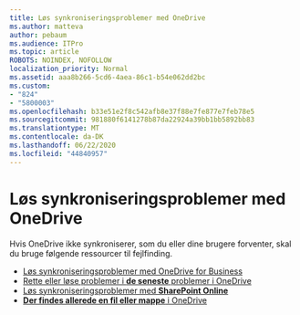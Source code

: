 ```yaml
---
title: Løs synkroniseringsproblemer med OneDrive
ms.author: matteva
author: pebaum
ms.audience: ITPro
ms.topic: article
ROBOTS: NOINDEX, NOFOLLOW
localization_priority: Normal
ms.assetid: aaa8b266-5cd6-4aea-86c1-b54e062dd2bc
ms.custom:
- "824"
- "5800003"
ms.openlocfilehash: b33e51e2f8c542afb8e37f88e7fe877e7feb78e5
ms.sourcegitcommit: 981880f6141278b87da22924a39bb1bb5892bb83
ms.translationtype: MT
ms.contentlocale: da-DK
ms.lasthandoff: 06/22/2020
ms.locfileid: "44840957"
---
```

# <a name="fix-onedrive-sync-problems"></a>Løs synkroniseringsproblemer med OneDrive

Hvis OneDrive ikke synkroniserer, som du eller dine brugere forventer, skal du bruge følgende ressourcer til fejlfinding.

- [Løs synkroniseringsproblemer med OneDrive for Business](https://support.microsoft.com/office/207e983e-146d-404c-a994-672ef29e1f90)
- [Rette eller løse problemer i **de seneste** problemer i OneDrive](https://support.office.com/article/36110213-f3f6-490d-8cb7-3833539def0b)
- [Løs synkroniseringsproblemer med **SharePoint Online**](https://support.office.com/article/207e983e-146d-404c-a994-672ef29e1f90)
- [**Der findes allerede en fil eller mappe** i OneDrive](https://support.microsoft.com/office/7b8044ad-438d-41db-bbbf-4f66b8890408)
